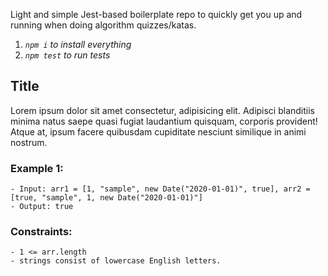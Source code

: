 Light and simple Jest-based boilerplate repo to quickly get you up and running when doing algorithm quizzes/katas.

1. _`npm i` to install everything_
2. _`npm test` to run tests_

## Title

<!-- replace description -->
Lorem ipsum dolor sit amet consectetur, adipisicing elit. Adipisci blanditiis minima natus saepe quasi fugiat laudantium quisquam, corporis provident! Atque at, ipsum facere quibusdam cupiditate nesciunt similique in animi nostrum.

<!-- replace examples with relevant ones (just copy/paste between the backticks) -->

### Example 1:

```
- Input: arr1 = [1, "sample", new Date("2020-01-01)", true], arr2 = [true, "sample", 1, new Date("2020-01-01)"]
- Output: true
```

<!-- replace constraints with relevant ones -->

### Constraints:

```
- 1 <= arr.length
- strings consist of lowercase English letters.
```
